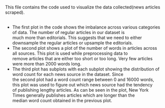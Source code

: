 This file contains the code used to visualize the data collected(news articles scraped).<br>
<br>
- The first plot in the code shows the imbalance across various categories of data. The number of regular articles in our dataset is <br>
much more than editorials. This suggests that we need to either downsample the regular articles or upsample the editorials.
- The second plot shows a plot of the number of words in articles across all sources. This plot is used while preprocessing data to <br>
remove articles that are either too short or too long. Very few articles were more than 2000 words long.
- The third plot has subplots with each subplot showing the distribution of word count for each news source in the dataset. Since <br>
the second plot had a word count range between 0 and 16000 words, this plot was used to figure out which news source had the tendency <br>
of publishing lengthy articles. As can be seen in the plot, New York Times generally publishes articles which are longer than the <br>
median word count obtained in the previous plot.
